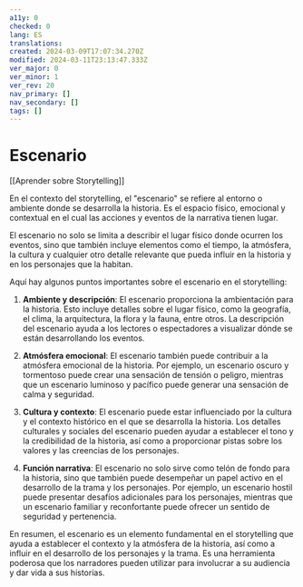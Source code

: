 ```yaml
---
a11y: 0
checked: 0
lang: ES
translations: 
created: 2024-03-09T17:07:34.270Z
modified: 2024-03-11T23:13:47.333Z
ver_major: 0
ver_minor: 1
ver_rev: 20
nav_primary: []
nav_secondary: []
tags: []
---
```

# Escenario

[[Aprender sobre Storytelling]]

En el contexto del storytelling, el "escenario" se refiere al entorno o ambiente donde se desarrolla la historia. Es el espacio físico, emocional y contextual en el cual las acciones y eventos de la narrativa tienen lugar.

El escenario no solo se limita a describir el lugar físico donde ocurren los eventos, sino que también incluye elementos como el tiempo, la atmósfera, la cultura y cualquier otro detalle relevante que pueda influir en la historia y en los personajes que la habitan.

Aquí hay algunos puntos importantes sobre el escenario en el storytelling:

1. **Ambiente y descripción**: El escenario proporciona la ambientación para la historia. Esto incluye detalles sobre el lugar físico, como la geografía, el clima, la arquitectura, la flora y la fauna, entre otros. La descripción del escenario ayuda a los lectores o espectadores a visualizar dónde se están desarrollando los eventos.

2. **Atmósfera emocional**: El escenario también puede contribuir a la atmósfera emocional de la historia. Por ejemplo, un escenario oscuro y tormentoso puede crear una sensación de tensión o peligro, mientras que un escenario luminoso y pacífico puede generar una sensación de calma y seguridad.

3. **Cultura y contexto**: El escenario puede estar influenciado por la cultura y el contexto histórico en el que se desarrolla la historia. Los detalles culturales y sociales del escenario pueden ayudar a establecer el tono y la credibilidad de la historia, así como a proporcionar pistas sobre los valores y las creencias de los personajes.

4. **Función narrativa**: El escenario no solo sirve como telón de fondo para la historia, sino que también puede desempeñar un papel activo en el desarrollo de la trama y los personajes. Por ejemplo, un escenario hostil puede presentar desafíos adicionales para los personajes, mientras que un escenario familiar y reconfortante puede ofrecer un sentido de seguridad y pertenencia.

En resumen, el escenario es un elemento fundamental en el storytelling que ayuda a establecer el contexto y la atmósfera de la historia, así como a influir en el desarrollo de los personajes y la trama. Es una herramienta poderosa que los narradores pueden utilizar para involucrar a su audiencia y dar vida a sus historias.